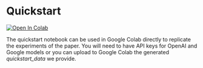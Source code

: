 # Quickstart

[![Open In Colab](https://colab.research.google.com/assets/colab-badge.svg)](https://colab.research.google.com/github/nlpaueb/greek-bar-bench/blob/main/quickstart/quickstart_greekbarbench.ipynb)

The quickstart notebook can be used in Google Colab directly to replicate the experiments of the paper. You will need to have API keys for OpenAI and Google models or you can upload to Google Colab the generated *quickstart_data* we provide.
